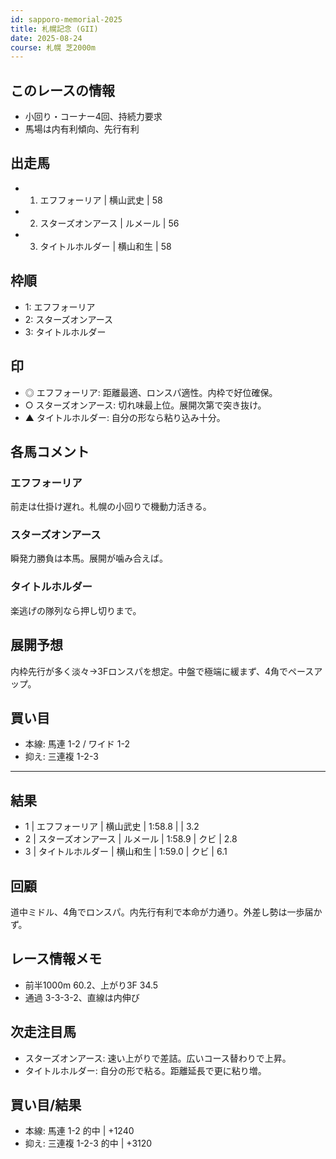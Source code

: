 ```yaml
---
id: sapporo-memorial-2025
title: 札幌記念 (GII)
date: 2025-08-24
course: 札幌 芝2000m
---
```


## このレースの情報
- 小回り・コーナー4回、持続力要求
- 馬場は内有利傾向、先行有利

## 出走馬
- 1. エフフォーリア | 横山武史 | 58
- 2. スターズオンアース | ルメール | 56
- 3. タイトルホルダー | 横山和生 | 58

## 枠順
- 1: エフフォーリア
- 2: スターズオンアース
- 3: タイトルホルダー

## 印
- ◎ エフフォーリア: 距離最適、ロンスパ適性。内枠で好位確保。
- ○ スターズオンアース: 切れ味最上位。展開次第で突き抜け。
- ▲ タイトルホルダー: 自分の形なら粘り込み十分。

## 各馬コメント
### エフフォーリア
前走は仕掛け遅れ。札幌の小回りで機動力活きる。

### スターズオンアース
瞬発力勝負は本馬。展開が噛み合えば。

### タイトルホルダー
楽逃げの隊列なら押し切りまで。

## 展開予想
内枠先行が多く淡々→3Fロンスパを想定。中盤で極端に緩まず、4角でペースアップ。

## 買い目
- 本線: 馬連 1-2 / ワイド 1-2
- 抑え: 三連複 1-2-3

---

## 結果
- 1 | エフフォーリア | 横山武史 | 1:58.8 |  | 3.2
- 2 | スターズオンアース | ルメール | 1:58.9 | クビ | 2.8
- 3 | タイトルホルダー | 横山和生 | 1:59.0 | クビ | 6.1

## 回顧
道中ミドル、4角でロンスパ。内先行有利で本命が力通り。外差し勢は一歩届かず。

## レース情報メモ
- 前半1000m 60.2、上がり3F 34.5
- 通過 3-3-3-2、直線は内伸び

## 次走注目馬
- スターズオンアース: 速い上がりで差詰。広いコース替わりで上昇。
- タイトルホルダー: 自分の形で粘る。距離延長で更に粘り増。

## 買い目/結果
- 本線: 馬連 1-2 的中 | +1240
- 抑え: 三連複 1-2-3 的中 | +3120

